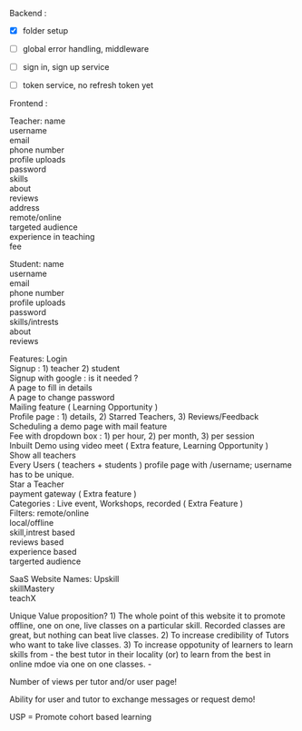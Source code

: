 Backend :
- [x] folder setup
- [ ] global error handling, middleware
- [ ] sign in, sign up service
- [ ] token service, no refresh token yet


Frontend :

 
Teacher: name  
         username  
         email  
         phone number  
         profile uploads  
         password  
         skills  
         about  
         reviews  
         address  
         remote/online  
         targeted audience  
         experience in teaching  
         fee  
  
Student: name  
         username  
         email  
         phone number  
         profile uploads  
         password  
         skills/intrests  
         about  
         reviews  
  
Features: Login   
          Signup : 1) teacher 2) student  
          Signup with google : is it needed ?  
          A page to fill in details  
          A page to change password  
          Mailing feature ( Learning Opportunity )  
          Profile page : 1) details, 2) Starred Teachers, 3) Reviews/Feedback  
          Scheduling a demo page with mail feature  
          Fee with dropdown box : 1) per hour, 2) per month, 3) per session  
          Inbuilt Demo using video meet ( Extra feature, Learning Opportunity )  
          Show all teachers  
          Every Users ( teachers + students ) profile page with /username; username has to be unique.  
          Star a Teacher  
          payment gateway ( Extra feature )  
          Categories : Live event, Workshops, recorded ( Extra Feature )  
          Filters: remote/online  
                   local/offline  
                   skill,intrest based  
                   reviews based  
                   experience based  
                   targerted audience  
  
SaaS Website Names: Upskill   
                    skillMastery  
                    teachX  

Unique Value proposition?
    1) The whole point of this website it to promote offline, one on one, live classes on a particular skill. Recorded classes are great, but nothing can beat live classes. 
    2) To increase credibility of Tutors who want to take live classes.
    3) To increase oppotunity of learners to learn skills from
       - the best tutor in their locality (or) to learn from the best in online mdoe via one on one classes.
       -  

Number of views per tutor and/or user page!

Ability for user and tutor to exchange messages or request demo!


USP = Promote cohort based learning












